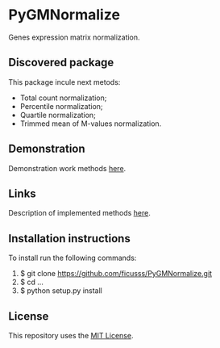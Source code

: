 # PyGMNormalize
Genes expression matrix normalization.

## Discovered package
This package incule next metods:
  - Total count normalization;
  - Percentile normalization;
  - Quartile normalization;
  - Trimmed mean of M-values normalization.

## Demonstration
Demonstration work methods [here](https://github.com/ficusss/PyGMNormalize/blob/master/notebooks/demonstration.ipynb).

## Links
Description of implemented methods [here](https://www.hindawi.com/journals/bmri/2015/621690/).

## Installation instructions
To install run the following commands:
  1. $ git clone https://github.com/ficusss/PyGMNormalize.git
  2. $ cd ...
  3. $ python setup.py install

## License
This repository uses the [MIT License](https://github.com/ficusss/PyGMNormalize/blob/master/LICENSE).

